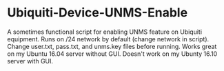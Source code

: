 # Ubiquiti-Device-UNMS-Enable
A sometimes functional script for enabling UNMS feature on Ubiquiti equipment.
Runs on /24 network by default (change network in script).
Change user.txt, pass.txt, and unms.key files before running.
Works great on my Ubuntu 16.04 server without GUI.
Doesn't work on my Ubunty 16.10 server with GUI.
